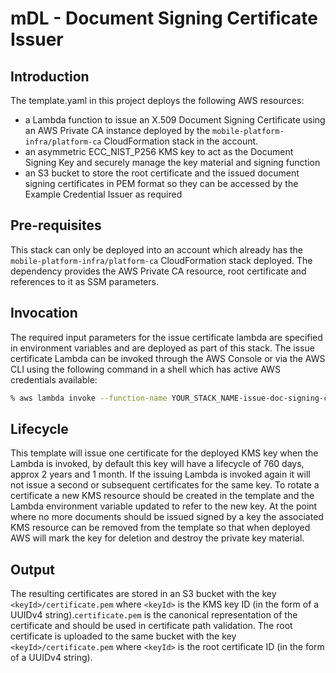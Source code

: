 # mDL - Document Signing Certificate Issuer

## Introduction

The template.yaml in this project deploys the following AWS resources:

- a Lambda function to issue an X.509 Document Signing Certificate using an AWS Private CA instance deployed by the `mobile-platform-infra/platform-ca` CloudFormation stack in the account.
- an asymmetric ECC_NIST_P256 KMS key to act as the Document Signing Key and securely manage the key material and signing function
- an S3 bucket to store the root certificate and the issued document signing certificates in PEM format so they can be accessed by the Example Credential Issuer as required

## Pre-requisites

This stack can only be deployed into an account which already has the `mobile-platform-infra/platform-ca` CloudFormation stack deployed.
The dependency provides the AWS Private CA resource, root certificate and references to it as SSM parameters.

## Invocation

The required input parameters for the issue certificate lambda are specified in environment variables and are deployed as part of this stack.
The issue certificate Lambda can be invoked through the AWS Console or via the AWS CLI using the following command in a shell which has active AWS credentials available:

```bash
% aws lambda invoke --function-name YOUR_STACK_NAME-issue-doc-signing-certificate output.txt 
```

## Lifecycle

This template will issue one certificate for the deployed KMS key when the Lambda is invoked, by default this key will have a lifecycle of 760 days, approx 2 years and 1 month.
If the issuing Lambda is invoked again it will not issue a second or subsequent certificates for the same key.
To rotate a certificate a new KMS resource should be created in the template and the Lambda environment variable updated to refer to the new key.
At the point where no more documents should be issued signed by a key the associated KMS resource can be removed from the template so that when deployed AWS will mark the key for deletion and destroy the private key material.

## Output

The resulting certificates are stored in an S3 bucket with the key `<keyId>/certificate.pem` where `<keyId>` is the KMS key ID (in the form of a UUIDv4 string).`certificate.pem` is the canonical representation of the certificate and should be used in certificate path validation.
The root certificate is uploaded to the same bucket with the key `<keyId>/certificate.pem` where `<keyId>` is the root certificate ID (in the form of a UUIDv4 string).